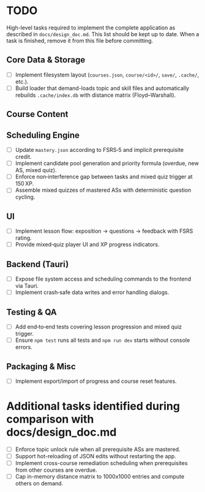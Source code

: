 # TODO

High-level tasks required to implement the complete application as described in `docs/design_doc.md`.
This list should be kept up to date.  When a task is finished, remove it from this
file before committing.

## Core Data & Storage
- [ ] Implement filesystem layout (`courses.json`, `course/<id>/`, `save/`, `.cache/`, etc.).
- [ ] Build loader that demand-loads topic and skill files and automatically rebuilds `.cache/index.db` with distance matrix (Floyd–Warshall).

## Course Content

## Scheduling Engine
- [ ] Update `mastery.json` according to FSRS‑5 and implicit prerequisite credit.
- [ ] Implement candidate pool generation and priority formula (overdue, new AS, mixed quiz).
- [ ] Enforce non‑interference gap between tasks and mixed quiz trigger at 150 XP.
- [ ] Assemble mixed quizzes of mastered ASs with deterministic question cycling.

## UI
- [ ] Implement lesson flow: exposition → questions → feedback with FSRS rating.
- [ ] Provide mixed‑quiz player UI and XP progress indicators.

## Backend (Tauri)
- [ ] Expose file system access and scheduling commands to the frontend via Tauri.
- [ ] Implement crash‑safe data writes and error handling dialogs.

## Testing & QA
- [ ] Add end‑to‑end tests covering lesson progression and mixed quiz trigger.
- [ ] Ensure `npm test` runs all tests and `npm run dev` starts without console errors.

## Packaging & Misc
- [ ] Implement export/import of progress and course reset features.
# Additional tasks identified during comparison with docs/design_doc.md
- [ ] Enforce topic unlock rule when all prerequisite ASs are mastered.
- [ ] Support hot-reloading of JSON edits without restarting the app.
- [ ] Implement cross-course remediation scheduling when prerequisites from other courses are overdue.
- [ ] Cap in-memory distance matrix to 1000x1000 entries and compute others on demand.

